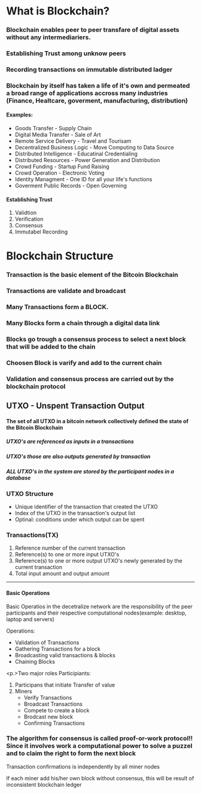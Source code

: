 # What is Blockchain?

### Blockchain enables peer to peer transfare of digital assets without any intermediariers.

### Establishing Trust among unknow peers

### Recording transactions on immutable distributed ladger

### Blockchain by itself has taken a life of it's own and permeated a broad range of applications accross many industries (Finance, Healtcare, goverment, manufacturing, distribution)

<h4>Examples: </h4>
<ul>
 <li>Goods Transfer - Supply Chain</li>
 <li>Digital Media Transfer - Sale of Art</li>
 <li>Remote Service Delivery - Travel and Tourisam</li>
 <li>Decentralized Business Logic - Move Computing to Data Source</li>
 <li>Distributed Intelligence - Educatinal Credentialing</li>
 <li>Distributed Resources - Power Generation and Distribution</li>
 <li>Crowd Funding - Startup Fund Raising</li>
 <li>Crowd Operation - Electronic Voting</li>
 <li>Identity Managment - One ID for all your life's functions</li>
 <li>Goverment Public Records - Open Governing</li>
 </ul>

 <h4>Establishing Trust</h4>
 <ol>
 <li>Validtion</li>
 <li>Verification</li>
 <li>Consensus</li>
 <li>Immutabel Recording</li>
 </ol>

# Blockchain Structure

### Transaction is the basic element of the Bitcoin Blockchain

### Transactions are validate and broadcast

### Many Transactions form a BLOCK.

### Many Blocks form a chain through a digital data link

### Blocks go trough a consensus process to select a next block that will be added to the chain

### Choosen Block is varify and add to the current chain

### Validation and consensus process are carried out by the blockchain protocol

<h2>UTXO - Unspent Transaction Output</h2>
<h4>The set of all UTXO in a bitcoin network collectively defined the state of the Bitcoin Blockchain</h4>
<h5>UTXO's are referenced as inputs in a transactions</h5>
<h5>UTXO's those are also outputs generated by transaction</h5>
<h5>ALL UTXO's in the system are stored by the participant nodes in a database</h5>

<h3>UTXO Structure</h3>
<ul>
<li>Unique identifier of the transaction that created the UTXO</li>
<li>Index of the UTXO in the transaction's output list</li>
<li>Optinal: conditions under which output can be spent</li>
</ul>

<h3>Transactions(TX)</h3>
<ol>
<li>Reference number of the current transaction</li>
<li>Reference(s) to one or more input UTXO's</li>
<li>Reference(s) to one or more output UTXO's newly generated by the current transaction</li>
<li>Total input amount and output amount</li>
</ol>

<hr>
<h4>Basic Operations</h4>
<p>Basic Operatios in the decetralize network are the responsibility of the peer participants and their respective computational nodes(example: desktop, laptop and servers)<p>

<p>Operations: </p>
<ul>
  <li>Validation of Transactions</li>
  <li>Gathering Transactions for a block</li>
  <li>Broadcasting valid transactions & blocks</li>
  <li>Chaining Blocks</li>
</ul>

<p.>Two major roles Participiants: </p>

<ol>
  <li>Participans that initiate Transfer of value</li>
  <li>Miners
  <ul>
  <li>Verify Transactions</li>
  <li>Broadcast Transactions</li>
  <li>Compete to create a block</li>
  <li>Brodcast new block</li>
  <li>Confirming Transactions</li>
  </ul>
  </li>
</ol>

<h3>The algorithm for consensus is called proof-or-work protocol!! Since it involves work a computational power to solve a puzzel and to claim the right to form the next block</h3>

<p>Transaction confirmations is independently by all miner nodes</p>

<p>If each miner add his/her own block without consensus, this will be result of inconsistent blockchain ledger</p>
